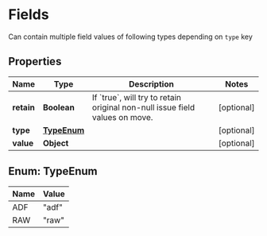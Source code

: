 

# Fields

Can contain multiple field values of following types depending on `type` key

## Properties

| Name | Type | Description | Notes |
|------------ | ------------- | ------------- | -------------|
|**retain** | **Boolean** | If &#x60;true&#x60;, will try to retain original non-null issue field values on move. |  [optional] |
|**type** | [**TypeEnum**](#TypeEnum) |  |  [optional] |
|**value** | **Object** |  |  [optional] |



## Enum: TypeEnum

| Name | Value |
|---- | -----|
| ADF | &quot;adf&quot; |
| RAW | &quot;raw&quot; |



